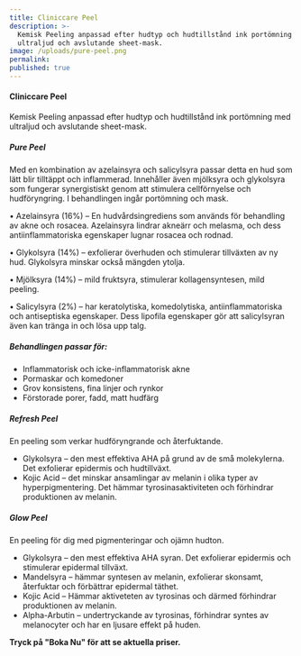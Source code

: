 ```yaml
---
title: Cliniccare Peel
description: >-
  Kemisk Peeling anpassad efter hudtyp och hudtillstånd ink portömning med
  ultraljud och avslutande sheet-mask.
image: /uploads/pure-peel.png
permalink:
published: true
---
```

#### Cliniccare Peel

Kemisk Peeling anpassad efter hudtyp och hudtillstånd ink portömning med ultraljud och avslutande sheet-mask.

##### Pure Peel

Med en kombination av azelainsyra och salicylsyra passar detta en hud som lätt blir tilltäppt och inflammerad. Innehåller även mjölksyra och glykolsyra som fungerar synergistiskt genom att stimulera cellförnyelse och hudföryngring. I behandlingen ingår portömning och mask.

• Azelainsyra (16%) – En hudvårdsingrediens som används för behandling av akne och rosacea. Azelainsyra lindrar akneärr och melasma, och dess antiinflammatoriska egenskaper lugnar rosacea och rodnad.

• Glykolsyra (14%) – exfolierar överhuden och stimulerar tillväxten av ny hud. Glykolsyra minskar också mängden ytolja.

• Mjölksyra (14%) – mild fruktsyra, stimulerar kollagensyntesen, mild peeling.

• Salicylsyra (2%) – har keratolytiska, komedolytiska, antiinflammatoriska och antiseptiska egenskaper. Dess lipofila egenskaper gör att salicylsyran även kan tränga in och lösa upp talg.

##### Behandlingen passar för:

* Inflammatorisk och icke-inflammatorisk akne
* Pormaskar och komedoner
* Grov konsistens, fina linjer och rynkor
* Förstorade porer, fadd, matt hudfärg

##### Refresh Peel

En peeling som verkar hudföryngrande och återfuktande.

* Glykolsyra – den mest effektiva AHA på grund av de små molekylerna. Det exfolierar epidermis och hudtillväxt.
* Kojic Acid – det minskar ansamlingar av melanin i olika typer av hyperpigmentering. Det hämmar tyrosinasaktiviteten och förhindrar produktionen av melanin.

##### **Glow Peel**

En peeling för dig med pigmenteringar och ojämn hudton.

* Glykolsyra – den mest effektiva AHA syran. Det exfolierar epidermis och stimulerar epidermal tillväxt.
* Mandelsyra – hämmar syntesen av melanin, exfolierar skonsamt, återfuktar och förbättrar epidermal täthet.
* Kojic Acid – Hämmar aktiveteten av tyrosinas och därmed förhindrar produktionen av melanin.
* Alpha-Arbutin – undertryckande av tyrosinas, förhindrar syntes av melanocyter och har en ljusare effekt på huden.

**Tryck på "Boka Nu" för att se aktuella priser.**
